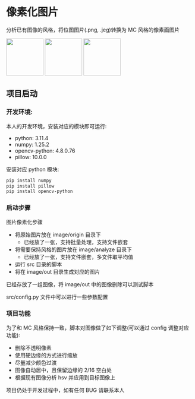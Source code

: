 # 像素化图片
分析已有图像的风格，将位图图片(.png, .jeg)转换为 MC 风格的像素画图片

<img src="./image/origin/example.png" width="100px"/>
<img src="./image/analyze/glow_berries.png" width="100px"/>
<img src="./image/out/example.png" width="100px"/>

## 项目启动
### 开发环境:

本人的开发环境，安装对应的模块即可运行:
- python: 3.11.4
- numpy: 1.25.2
- opencv-python: 4.8.0.76
- pillow: 10.0.0

安装对应 python 模块:

```bash
pip install numpy
pip install pillow
pip install opencv-python
```

### 启动步骤

图片像素化步骤
- 将原始图片放在 image/origin 目录下
  - 已经放了一张，支持批量处理，支持文件嵌套
- 将需要保持风格的图片放在 image/analyze 目录下
  - 已经放了一张，支持文件嵌套，多文件取平均值
- 运行 src 目录的脚本
- 将在 image/out 目录生成对应的图片

已经存放了一组图像，将 image/out 中的图像删除可以测试脚本

src/config.py 文件中可以进行一些参数配置

### 项目功能

为了和 MC 风格保持一致，脚本对图像做了如下调整(可以通过 config 调整对应功能):
- 删除不透明像素
- 使用硬边缘的方式进行缩放
- 尽量减少颜色过渡
- 图像自动居中，且保留边缘的 2/16 空白处
- 根据现有图像分析 hsv 并应用到目标图像上

项目仍处于开发过程中，如有任何 BUG 请联系本人